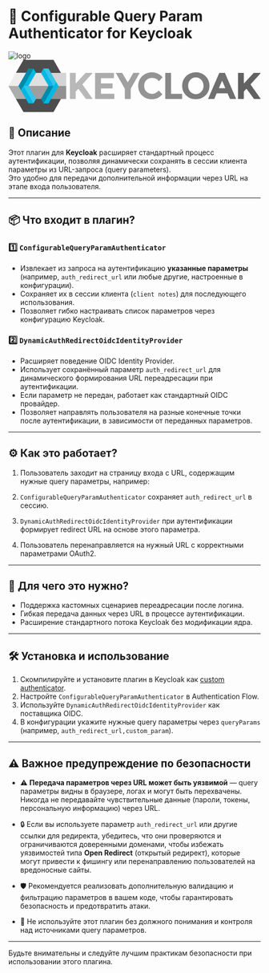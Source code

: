 # 🔐 Configurable Query Param Authenticator for Keycloak

![logo](https://github.com/user-attachments/assets/99f70d10-aecc-4b80-aeb0-94db577930df)<svg xmlns="http://www.w3.org/2000/svg" width="729.577" height="150.658" viewBox="0 0 193.036 39.861"><path fill="#4d4d4d" d="M5.795 9.869 11.511.003 34.53 0l5.685 9.964.007 19.932-5.691 9.958-23.012.008-5.782-9.965z"/><path fill="#ededed" d="M5.738 29.894h10.374l-5.698-10.041 4.634-9.982-9.252-.002L0 19.934"/><path fill="#e0e0e0" d="M19.258 29.894h7.583l6.705-9.773-6.588-10.156h-8.92l-5.373 9.814z"/><path fill="#acacac" d="m0 19.933 5.738 9.964h10.375l-5.636-9.93z"/><path fill="#9e9e9e" d="m12.774 19.935 6.485 9.962h7.582l6.6-9.958z"/><path fill="#00b8e3" d="m15.342 19.94-1.957.57-1.878-.571 7.667-13.29 1.918 3.318"/><path fill="#33c6e9" d="m21.084 29.894-1.908 3.332-5.093-5.487-2.58-7.797v-.004h3.838"/><path fill="#008aaa" d="M11.508 19.939h-.004v.003l-1.917 3.322-1.925-3.307 1.952-3.386 5.728-9.92h3.834"/><path fill="#d4d4d4" d="M32.604 29.894h11.612l-.007-19.93H32.604Z"/><path fill="#919191" d="M32.604 19.966v9.93h11.591v-9.93z"/><path fill="#00b8e3" d="M19.178 33.23h-3.837l-5.754-9.967 1.917-3.32z"/><path fill="#008aaa" d="M34.519 19.939 26.85 33.227c-.705-1.036-1.913-3.33-1.913-3.33l5.753-9.96z"/><path fill="#00b8e3" d="m30.68 33.227-3.83-.001 7.67-13.288 1.916-3.318 1.922 3.34m-3.839-.021h-3.828l-5.755-9.973 1.905-3.314 4.658 5.922z"/><path fill="#33c6e9" d="M36.436 16.618v.003l-1.917 3.318-7.677-13.286 3.841.002z"/><path fill="#626262" d="M175.972 9.98a.193.193 0 0 0-.195.196v19.503c0 .106.086.195.195.195h4.049c.106 0 .195-.09.195-.195V24.31c0-.046.016-.093.05-.13l.181-.204 1.6-1.782a.196.196 0 0 1 .302.016l1.528 2.06 2.735 3.68 1.002 1.347.367.497c.04.05.096.08.159.08h4.7a.2.2 0 0 0 .162-.312l-.973-1.356-1.389-1.954c-.413-.576-.856-1.198-1.333-1.866l-.215-.304-1.76-2.48a1565.7 1565.7 0 0 0-1.934-2.706.19.19 0 0 1 .016-.241l1.551-1.724 3.725-4.14 2.239-2.487a.218.218 0 0 0 .05-.123.195.195 0 0 0-.196-.201h-4.97a.195.195 0 0 0-.143.062l-1.558 1.694-3.324 3.614-2.235 2.428a.194.194 0 0 1-.338-.132v-7.471a.195.195 0 0 0-.195-.195Z"/><path fill="#6f6f6f" d="M161.562 9.98a.198.198 0 0 0-.178.12l-5.213 12.065-.003.003-.007.013-.003.01-.674 1.565-.04.096-.087.195h.001l-.073.166v.003l-2.027 4.693-.298.69a.196.196 0 0 0 .178.275h4.3a.196.196 0 0 0 .175-.112c0-.004.004-.004.004-.007l1.498-3.485.248-.576a.199.199 0 0 1 .182-.12h8.08a.19.19 0 0 1 .178.12l1.664 3.866 1.865-6.618-1.499-3.47-1.339-3.098-2.712-6.273a.191.191 0 0 0-.179-.12h-2.526zm7.905 19.58v.003l.086.192c.03.073.099.12.178.12h4.3a.197.197 0 0 0 .179-.276l-.04-.09-2.838-6.567zm-5.87-13.362c.074 0 .147.04.181.117l.943 2.2.952 2.225.285.664a.194.194 0 0 1-.179.272h-4.389a.194.194 0 0 1-.178-.272l.516-1.19 1.69-3.9a.195.195 0 0 1 .18-.116z"/><path fill="#7d7d7d" d="M143.452 9.524c-.826 0-1.617.076-2.368.235v.004-.004h-.003a9.78 9.78 0 0 0-3.556 1.488 10.59 10.59 0 0 0-1.497 1.224c-1.486 1.453-2.428 3.197-2.815 5.176l-.002.003-.014.076-.005.023-.042.225v-.001l-.003.012v.006l-.01.085v.009a11.29 11.29 0 0 0-.126 1.715c0 2.63.816 4.872 2.45 6.727.175.206.367.404.565.599.506.496 1.043.93 1.608 1.3 1.68 1.098 3.619 1.647 5.818 1.647.245 0 .486-.006.724-.023 2.13-.12 4.001-.784 5.615-1.991a10.44 10.44 0 0 0 1.089-.933l.01-.01a9.983 9.983 0 0 0 1.922-2.583c.148-.288.28-.582.396-.887.46-1.174.688-2.457.688-3.845 0-.374-.016-.742-.05-1.1v-.006a9.841 9.841 0 0 0-.783-3.1c-.5-1.15-1.227-2.191-2.183-3.124-.397-.39-.814-.74-1.25-1.052-1.76-1.263-3.817-1.895-6.178-1.895zm.017 3.873c1.66 0 3.059.625 4.197 1.875.062.067.122.136.175.205 1.022 1.214 1.531 2.66 1.531 4.336 0 1.17-.248 2.223-.744 3.162a6.456 6.456 0 0 1-1.138 1.545 5.658 5.658 0 0 1-1.382 1.048c-.79.423-1.67.635-2.64.635a5.57 5.57 0 0 1-2.56-.592 5.46 5.46 0 0 1-1.12-.77 5.668 5.668 0 0 1-.516-.503c-1.14-1.243-1.71-2.751-1.71-4.524 0-.053 0-.103.003-.156.03-1.707.599-3.168 1.707-4.386.83-.912 1.802-1.495 2.913-1.74a6.03 6.03 0 0 1 1.284-.135z"/><path fill="#888" d="M120.252 9.98a.193.193 0 0 0-.195.196v19.503c0 .106.086.195.195.195h12.528c.11 0 .196-.09.196-.195v-3.57a.195.195 0 0 0-.196-.194h-8.09a.192.192 0 0 1-.194-.191V10.176a.19.19 0 0 0-.113-.176.174.174 0 0 0-.083-.02h-2.242z"/><path fill="#949494" d="M109.792 9.525c-2.923 0-5.394.989-7.415 2.96-.367.36-.7.738-1.002 1.13v.004c-1.352 1.756-2.027 3.84-2.027 6.25 0 1.377.215 2.64.649 3.794l.006-.002-.005.003c.254.695.592 1.336.999 1.948v.003c.003 0 .003.003.003.003a9.828 9.828 0 0 0 1.323 1.58 10.01 10.01 0 0 0 1.984 1.512h.003a9.831 9.831 0 0 0 .953.484h.007l.003.003h.003c1.37.602 2.907.903 4.617.903.503 0 .996-.037 1.475-.106h.01c.308-.043.612-.102.913-.175 1.683-.404 3.225-1.257 4.63-2.557v-.002l.001.002c.281-.258.559-.54.83-.837a.199.199 0 0 0-.007-.27l-2.566-2.643a.19.19 0 0 0-.172-.057.212.212 0 0 0-.116.07c-.685.81-1.465 1.419-2.338 1.822-.867.4-1.826.6-2.874.6-.718 0-1.39-.113-2.011-.341a5.641 5.641 0 0 1-2.057-1.34 5.433 5.433 0 0 1-1.3-2.066h-.007l.007-.001c-.255-.715-.38-1.508-.38-2.385 0-1.723.512-3.118 1.544-4.183.076-.076.152-.153.235-.23 1.184-1.09 2.612-1.636 4.283-1.636.611 0 1.197.076 1.75.229v-.001c1.27.344 2.384 1.085 3.343 2.216.076.09.215.096.29.007l2.498-2.832a.201.201 0 0 0-.003-.264c-1.955-2.147-4.323-3.334-7.1-3.556-.322-.025-.646-.04-.977-.04z"/><path fill="#aaa" d="M82.588 9.98a.195.195 0 0 0-.17.29l1.892 3.309 3.423 5.983 1.38 2.41a.2.2 0 0 1 .026.097v7.61c0 .106.086.195.195.195h4.049c.109 0 .194-.09.194-.195v-7.61c0-.033.01-.066.027-.096l.976-1.706 3.704-6.476.757-1.32.503-.88h-.007l.007-.003.754-1.316a.194.194 0 0 0-.168-.29h-4.363a.196.196 0 0 0-.168.095l-3.953 6.803-.003.003v.003l-.212.156-.159.122a.203.203 0 0 1-.082-.076l-.067-.112-.099-.17-3.905-6.73a.196.196 0 0 0-.169-.095zm15.537 2.04v.002l-.004.002z"/><path fill="#bcbcbc" d="M66.598 9.98a.193.193 0 0 0-.196.196v19.503c0 .106.086.195.195.195h14.264c.11 0 .196-.09.196-.195v-3.54a.196.196 0 0 0-.196-.194h-9.825a.195.195 0 0 1-.196-.195v-3.737c0-.106.09-.196.196-.196h8.519a.195.195 0 0 0 .195-.194v-3.394c0-.11-.09-.195-.195-.195h-8.52a.196.196 0 0 1-.195-.195V14.13c0-.11.09-.195.196-.195h9.515a.195.195 0 0 0 .195-.195v-3.565a.195.195 0 0 0-.195-.195h-7.829z"/><path fill="#b8b8b8" d="M47.256 9.98a.193.193 0 0 0-.195.196v19.503c0 .106.086.195.195.195h4.048c.11 0 .196-.09.196-.195V24.31c0-.046.016-.093.05-.13l.842-.942.94-1.044a.196.196 0 0 1 .3.016l2.808 3.777.002.002 2.016 2.713.81 1.09a.19.19 0 0 0 .156.08h4.703a.197.197 0 0 0 .158-.31l-.171-.241a693.927 693.927 0 0 1-1.846-2.587c-.566-.79-1.194-1.673-1.888-2.652l-.07-.1v.002-.002a1569.226 1569.226 0 0 0-3.628-5.086.195.195 0 0 1 .017-.241l1.772-1.968h-.006l.006-.001v-.003l1.459-1.62 1.402-1.558 2.88-3.202a.194.194 0 0 0-.145-.324H59.1a.196.196 0 0 0-.146.063l-3.079 3.345-4.038 4.39a.194.194 0 0 1-.338-.132V10.17a.193.193 0 0 0-.195-.192h-2.11zm.091 9.823v.01h-.001zm12.27 8.34v.002h-.001z"/><path fill="#a0a0a0" d="M89.222 29.806c-.024-.025-.045-1.79-.045-3.92V22.01l-3.38-5.904c-1.996-3.487-3.364-5.945-3.342-6.003.032-.084.357-.098 2.278-.098 2.052 0 2.25.01 2.342.115.055.064.986 1.649 2.069 3.523 1.082 1.873 2.003 3.443 2.045 3.488.194.21.46-.181 2.48-3.662l2.01-3.465h2.275c1.894 0 2.28.016 2.31.094.02.05-1.477 2.737-3.326 5.969l-3.362 5.876-.066 7.872-2.121.018c-1.167.01-2.142-.003-2.167-.028z"/><path fill="#acacac" d="M66.456 29.767c-.017-.045-.023-4.503-.014-9.905l.017-9.823h14.22v3.837l-4.855.017c-3.453.012-4.88.038-4.944.09-.13.109-.13 3.91 0 4.018.063.052 1.362.079 4.448.09l4.36.018v3.638l-4.36.017c-3.086.012-4.385.039-4.448.09-.07.06-.089.465-.089 1.98 0 1.047.018 1.95.04 2.009.036.094.538.104 4.999.104 3.29 0 5 .023 5.086.069.122.065.128.156.128 1.872 0 1.314-.022 1.825-.08 1.883-.118.118-14.463.115-14.508-.003z"/></svg>


## 🚀 Описание

Этот плагин для **Keycloak** расширяет стандартный процесс аутентификации, позволяя динамически сохранять в сессии клиента параметры из URL-запроса (query parameters).  
Это удобно для передачи дополнительной информации через URL на этапе входа пользователя.

---

## 📦 Что входит в плагин?

### 1️⃣ `ConfigurableQueryParamAuthenticator`

- Извлекает из запроса на аутентификацию **указанные параметры** (например, `auth_redirect_url` или любые другие, настроенные в конфигурации).
- Сохраняет их в сессии клиента (`client notes`) для последующего использования.
- Позволяет гибко настраивать список параметров через конфигурацию Keycloak.

### 2️⃣ `DynamicAuthRedirectOidcIdentityProvider`

- Расширяет поведение OIDC Identity Provider.
- Использует сохранённый параметр `auth_redirect_url` для динамического формирования URL переадресации при аутентификации.
- Если параметр не передан, работает как стандартный OIDC провайдер.
- Позволяет направлять пользователя на разные конечные точки после аутентификации, в зависимости от переданных параметров.

---

## ⚙️ Как это работает?

1. Пользователь заходит на страницу входа с URL, содержащим нужные query параметры, например:


2. `ConfigurableQueryParamAuthenticator` сохраняет `auth_redirect_url` в сессию.

3. `DynamicAuthRedirectOidcIdentityProvider` при аутентификации формирует redirect URL на основе этого параметра.

4. Пользователь перенаправляется на нужный URL с корректными параметрами OAuth2.

---

## 🎯 Для чего это нужно?

- Поддержка кастомных сценариев переадресации после логина.
- Гибкая передача данных через URL в процессе аутентификации.
- Расширение стандартного потока Keycloak без модификации ядра.

---

## 🛠 Установка и использование

1. Скомпилируйте и установите плагин в Keycloak как [custom authenticator](https://www.keycloak.org/docs/latest/server_development/#_auth_spi).
2. Настройте `ConfigurableQueryParamAuthenticator` в Authentication Flow.
3. Используйте `DynamicAuthRedirectOidcIdentityProvider` как поставщика OIDC.
4. В конфигурации укажите нужные query параметры через `queryParams` (например, `auth_redirect_url,custom_param`).

---

## ⚠️ Важное предупреждение по безопасности

- ⚠️ **Передача параметров через URL может быть уязвимой** — query параметры видны в браузере, логах и могут быть перехвачены. Никогда не передавайте чувствительные данные (пароли, токены, персональную информацию) через URL.

- 🔒 Если вы используете параметр `auth_redirect_url` или другие ссылки для редиректа, убедитесь, что они проверяются и ограничиваются доверенными доменами, чтобы избежать уязвимостей типа **Open Redirect** (открытый редирект), которые могут привести к фишингу или перенаправлению пользователей на вредоносные сайты.

- 🛡️ Рекомендуется реализовать дополнительную валидацию и фильтрацию параметров в вашем коде, чтобы гарантировать безопасность и предотвратить атаки.

- 🚫 Не используйте этот плагин без должного понимания и контроля над источниками query параметров.

---

Будьте внимательны и следуйте лучшим практикам безопасности при использовании этого плагина.

